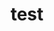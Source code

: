 ---
title: "test"
description: "test"
pubDate: "January 1, 2025"
tags: ["Audio"]
heroImage: "/4000e.PNG"
badge: ""
---